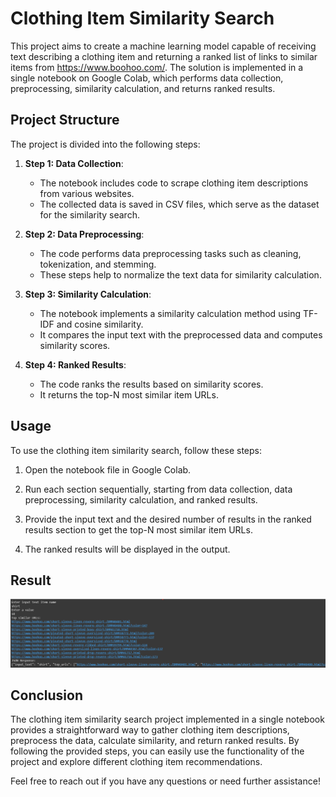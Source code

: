 # Clothing Item Similarity Search

This project aims to create a machine learning model capable of receiving text describing a clothing item and returning a ranked list of links to similar items from https://www.boohoo.com/. The solution is implemented in a single notebook on Google Colab, which performs data collection, preprocessing, similarity calculation, and returns ranked results.

## Project Structure

The project is divided into the following steps:

1. **Step 1: Data Collection**: 

   - The notebook includes code to scrape clothing item descriptions from various websites.
   - The collected data is saved in CSV files, which serve as the dataset for the similarity search.

2. **Step 2: Data Preprocessing**:

   - The code performs data preprocessing tasks such as cleaning, tokenization, and stemming.
   - These steps help to normalize the text data for similarity calculation.

3. **Step 3: Similarity Calculation**:

   - The notebook implements a similarity calculation method using TF-IDF and cosine similarity.
   - It compares the input text with the preprocessed data and computes similarity scores.

4. **Step 4: Ranked Results**:

   - The code ranks the results based on similarity scores.
   - It returns the top-N most similar item URLs.

## Usage

To use the clothing item similarity search, follow these steps:

1. Open the notebook file in Google Colab.

2. Run each section sequentially, starting from data collection, data preprocessing, similarity calculation, and ranked results.

3. Provide the input text and the desired number of results in the ranked results section to get the top-N most similar item URLs.

4. The ranked results will be displayed in the output.

## Result 
![Project Result](https://github.com/naveen715/Clothing-Similarity-Search/blob/main/result.png)

## Conclusion

The clothing item similarity search project implemented in a single notebook provides a straightforward way to gather clothing item descriptions, preprocess the data, calculate similarity, and return ranked results. By following the provided steps, you can easily use the functionality of the project and explore different clothing item recommendations.

Feel free to reach out if you have any questions or need further assistance!

